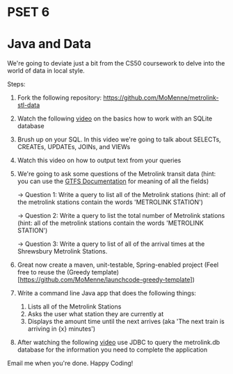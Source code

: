 PSET 6
======

#  Java and Data

We're going to deviate just a bit from the CS50 coursework to delve into the world of data in local style.

Steps:
1)  Fork the following repository: https://github.com/MoMenne/metrolink-stl-data

2)  Watch the following [video](http://tv.launchcode.us/#/videos/sqlite?lesson=Databases) on the basics how to work with an SQLite database

3)  Brush up on your SQL.  In this video we're going to talk about SELECTs, CREATEs, UPDATEs, JOINs, and VIEWs

4)  Watch this video on how to output text from your queries

5)  We're going to ask some questions of the Metrolink transit data (hint:  you can use the [GTFS Documentation](https://developers.google.com/transit/gtfs/reference) for meaning of all the fields)

    ->  Question 1:  Write a query to list  all of the Metrolink stations (hint:  all of the metrolink stations contain the words 'METROLINK STATION')

    ->  Question 2:  Write a query to list the total number of Metrolink stations  (hint:  all of the metrolink stations contain the words 'METROLINK STATION')

    ->  Question 3:  Write a query to list of all of the arrival times at the Shrewsbury Metrolink Stations.

6)  Great now create a maven, unit-testable, Spring-enabled project (Feel free to reuse the (Greedy template)[https://github.com/MoMenne/launchcode-greedy-template])

7)  Write a command line Java app that does the following things:
    1)  Lists all of the Metrolink Stations
    2)  Asks the user what station they are currently at
    3)  Displays the amount time until the next arrives (aka 'The next train is arriving in {x} minutes')

8)  After watching the following [video]() use JDBC to query the metrolink.db database for the information you need to complete the application


Email me when you're done.  Happy Coding!

